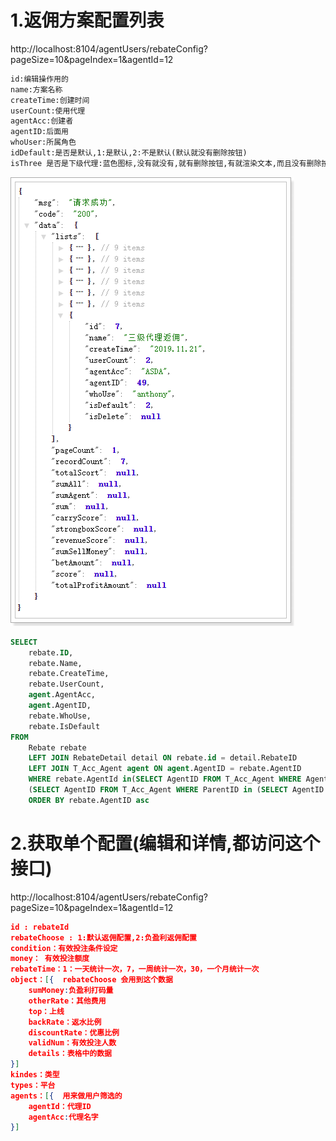 # 1.返佣方案配置列表

http://localhost:8104/agentUsers/rebateConfig?pageSize=10&pageIndex=1&agentId=12

```xml
id:编辑操作用的
name:方案名称
createTime:创建时间
userCount:使用代理
agentAcc:创建者
agentID:后面用
whoUser:所属角色
idDefault:是否是默认,1:是默认,2:不是默认(默认就没有删除按钮)
isThree 是否是下级代理:蓝色图标,没有就没有,就有删除按钮,有就渲染文本,而且没有删除按钮
```

![img](../img/clipbo2ard.png)

```sql
SELECT
	rebate.ID,
	rebate.Name,
	rebate.CreateTime,
	rebate.UserCount,
	agent.AgentAcc,
	agent.AgentID,
	rebate.WhoUse,
	rebate.IsDefault
FROM
	Rebate rebate
	LEFT JOIN RebateDetail detail ON rebate.id = detail.RebateID
	LEFT JOIN T_Acc_Agent agent ON agent.AgentID = rebate.AgentID
	WHERE rebate.AgentId in(SELECT AgentID FROM T_Acc_Agent WHERE AgentID =12 OR ParentID =12 OR AgentID IN
	(SELECT AgentID FROM T_Acc_Agent WHERE ParentID in (SELECT AgentID FROM T_Acc_Agent WHERE ParentID =12)))
	ORDER BY rebate.AgentID asc
```

# **2.获取单个配置(编辑和详情,都访问这个接口)**

http://localhost:8104/agentUsers/rebateConfig?pageSize=10&pageIndex=1&agentId=12

```json
id : rebateId
rebateChoose : 1:默认返佣配置,2:负盈利返佣配置
condition：有效投注条件设定
money： 有效投注额度
rebateTime：1：一天统计一次，7，一周统计一次，30，一个月统计一次
object：[{  rebateChoose 会用到这个数据
    sumMoney:负盈利打码量
    otherRate：其他费用
    top：上线
    backRate：返水比例
    discountRate：优惠比例
    validNum：有效投注人数
    details：表格中的数据
}]
kindes：类型
types：平台
agents：[{  用来做用户筛选的
    agentId：代理ID
    agentAcc:代理名字
}]
```


